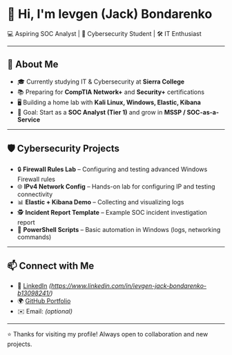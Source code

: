 # 👋 Hi, I'm Ievgen (Jack) Bondarenko  
💻 Aspiring SOC Analyst | 🔐 Cybersecurity Student | 🛠 IT Enthusiast  

---

## 🚀 About Me
- 🎓 Currently studying IT & Cybersecurity at **Sierra College**  
- 📚 Preparing for **CompTIA Network+** and **Security+** certifications  
- 🖥 Building a home lab with **Kali Linux, Windows, Elastic, Kibana**  
- 🎯 Goal: Start as a **SOC Analyst (Tier 1)** and grow in **MSSP / SOC-as-a-Service**  

---

## 🛡️ Cybersecurity Projects
- 🔒 **Firewall Rules Lab** – Configuring and testing advanced Windows Firewall rules  
- 🌐 **IPv4 Network Config** – Hands-on lab for configuring IP and testing connectivity  
- 📊 **Elastic + Kibana Demo** – Collecting and visualizing logs  
- 🕵️ **Incident Report Template** – Example SOC incident investigation report  
- 🧰 **PowerShell Scripts** – Basic automation in Windows (logs, networking commands)  

---

## 📫 Connect with Me
- 💼 [LinkedIn](#) *(https://www.linkedin.com/in/ievgen-jack-bondarenko-b13098241/)*  
- 🌍 [GitHub Portfolio](https://github.com/ibondarenko1)  
- ✉️ Email: *(optional)*  

---

⭐️ Thanks for visiting my profile! Always open to collaboration and new projects.
